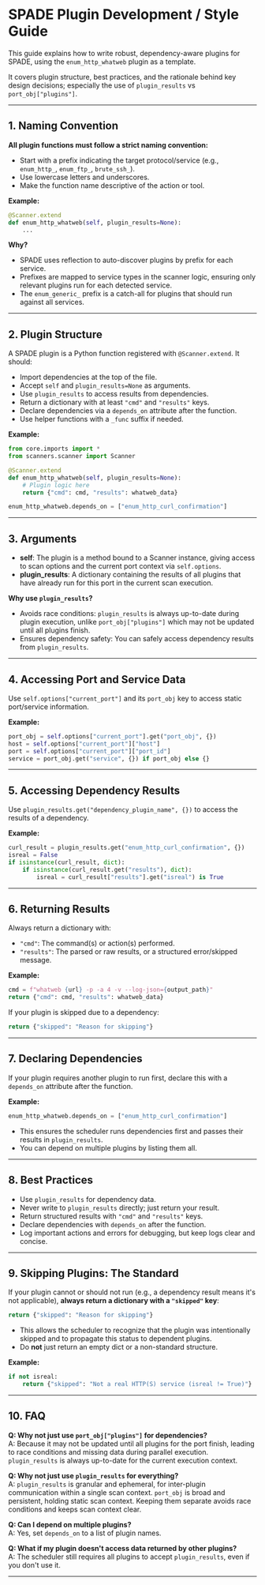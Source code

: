 # SPADE Plugin Development / Style Guide

This guide explains how to write robust, dependency-aware plugins for SPADE, using the `enum_http_whatweb` plugin as a template. 

It covers plugin structure, best practices, and the rationale behind key design decisions; especially the use of `plugin_results` vs `port_obj["plugins"]`.

---

## 1. Naming Convention

**All plugin functions must follow a strict naming convention:**
- Start with a prefix indicating the target protocol/service (e.g., `enum_http_`, `enum_ftp_`, `brute_ssh_`).
- Use lowercase letters and underscores.
- Make the function name descriptive of the action or tool.

**Example:**
```python
@Scanner.extend
def enum_http_whatweb(self, plugin_results=None):
    ...
```

**Why?**
- SPADE uses reflection to auto-discover plugins by prefix for each service.
- Prefixes are mapped to service types in the scanner logic, ensuring only relevant plugins run for each detected service.
- The `enum_generic_` prefix is a catch-all for plugins that should run against all services.

---

## 2. Plugin Structure

A SPADE plugin is a Python function registered with `@Scanner.extend`. It should:

- Import dependencies at the top of the file.
- Accept `self` and `plugin_results=None` as arguments.
- Use `plugin_results` to access results from dependencies.
- Return a dictionary with at least `"cmd"` and `"results"` keys.
- Declare dependencies via a `depends_on` attribute after the function.
- Use helper functions with a `_func` suffix if needed.

**Example:**
```python
from core.imports import *
from scanners.scanner import Scanner

@Scanner.extend
def enum_http_whatweb(self, plugin_results=None):
    # Plugin logic here
    return {"cmd": cmd, "results": whatweb_data}

enum_http_whatweb.depends_on = ["enum_http_curl_confirmation"]
```

---

## 3. Arguments

- **self**: The plugin is a method bound to a Scanner instance, giving access to scan options and the current port context via `self.options`.
- **plugin_results**: A dictionary containing the results of all plugins that have already run for this port in the current scan execution.

**Why use `plugin_results`?**
- Avoids race conditions: `plugin_results` is always up-to-date during plugin execution, unlike `port_obj["plugins"]` which may not be updated until all plugins finish.
- Ensures dependency safety: You can safely access dependency results from `plugin_results`.

---

## 4. Accessing Port and Service Data

Use `self.options["current_port"]` and its `port_obj` key to access static port/service information.

**Example:**
```python
port_obj = self.options["current_port"].get("port_obj", {})
host = self.options["current_port"]["host"]
port = self.options["current_port"]["port_id"]
service = port_obj.get("service", {}) if port_obj else {}
```

---

## 5. Accessing Dependency Results

Use `plugin_results.get("dependency_plugin_name", {})` to access the results of a dependency.

**Example:**
```python
curl_result = plugin_results.get("enum_http_curl_confirmation", {})
isreal = False
if isinstance(curl_result, dict):
    if isinstance(curl_result.get("results"), dict):
        isreal = curl_result["results"].get("isreal") is True
```

---

## 6. Returning Results

Always return a dictionary with:
- `"cmd"`: The command(s) or action(s) performed.
- `"results"`: The parsed or raw results, or a structured error/skipped message.

**Example:**
```python
cmd = f"whatweb {url} -p -a 4 -v --log-json={output_path}"
return {"cmd": cmd, "results": whatweb_data}
```

If your plugin is skipped due to a dependency:
```python
return {"skipped": "Reason for skipping"}
```

---

## 7. Declaring Dependencies

If your plugin requires another plugin to run first, declare this with a `depends_on` attribute after the function.

**Example:**
```python
enum_http_whatweb.depends_on = ["enum_http_curl_confirmation"]
```

- This ensures the scheduler runs dependencies first and passes their results in `plugin_results`.
- You can depend on multiple plugins by listing them all.

---

## 8. Best Practices

- Use `plugin_results` for dependency data.
- Never write to `plugin_results` directly; just return your result.
- Return structured results with `"cmd"` and `"results"` keys.
- Declare dependencies with `depends_on` after the function.
- Log important actions and errors for debugging, but keep logs clear and concise.

---

## 9. Skipping Plugins: The Standard

If your plugin cannot or should not run (e.g., a dependency result means it's not applicable), **always return a dictionary with a `"skipped"` key**:

```python
return {"skipped": "Reason for skipping"}
```

- This allows the scheduler to recognize that the plugin was intentionally skipped and to propagate this status to dependent plugins.
- Do **not** just return an empty dict or a non-standard structure.

**Example:**
```python
if not isreal:
    return {"skipped": "Not a real HTTP(S) service (isreal != True)"}
```

---

## 10. FAQ

**Q: Why not just use `port_obj["plugins"]` for dependencies?**  
A: Because it may not be updated until all plugins for the port finish, leading to race conditions and missing data during parallel execution. `plugin_results` is always up-to-date for the current execution context.

**Q: Why not just use `plugin_results` for everything?**  
A: `plugin_results` is granular and ephemeral, for inter-plugin communication within a single scan context. `port_obj` is broad and persistent, holding static scan context. Keeping them separate avoids race conditions and keeps scan context clear.

**Q: Can I depend on multiple plugins?**  
A: Yes, set `depends_on` to a list of plugin names.

**Q: What if my plugin doesn't access data returned by other plugins?**  
A: The scheduler still requires all plugins to accept `plugin_results`, even if you don't use it.

---